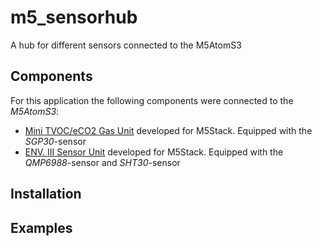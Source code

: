 # m5_sensorhub
A hub for different sensors connected to the M5AtomS3

## Components
For this application the following components were connected to the _M5AtomS3_:
- [Mini TVOC/eCO2 Gas Unit](https://docs.m5stack.com/en/unit/tvoc) developed for M5Stack. Equipped with the _SGP30_-sensor
- [ENV. III Sensor Unit](https://docs.m5stack.com/en/unit/envIII) developed for M5Stack. Equipped with the _QMP6988_-sensor and _SHT30_-sensor

## Installation

## Examples

##
